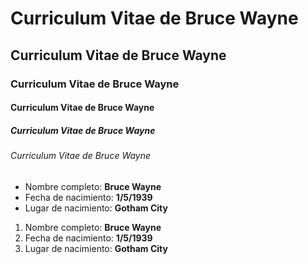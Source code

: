 <!DOCTRYPEhtml>
<head>
<meta charset="utf-8"/>
<title>Curriculum Vitae d Bruce Wayne </title>
</head>
<body>
<h1>Curriculum Vitae de Bruce Wayne </h1>
<h2>Curriculum Vitae de Bruce Wayne </h2>
<h3>Curriculum Vitae de Bruce Wayne </h3>
<h4>Curriculum Vitae de Bruce Wayne </h4>
<h5>Curriculum Vitae de Bruce Wayne </h5>
<h6>Curriculum Vitae de Bruce Wayne </h6>
<ul>
<li>Nombre completo: <strong>Bruce Wayne </strong></li>
<li>Fecha de nacimiento: <strong> 1/5/1939</strong></li>
<li>Lugar de nacimiento: <strong> Gotham City </strong></li>
</ul>
<ol>
<li>Nombre completo: <strong>Bruce Wayne </strong></li>
<li>Fecha de nacimiento: <strong> 1/5/1939</strong></li>
<li>Lugar de nacimiento: <strong> Gotham City </strong></li>
</ol>
</body>
</html>
